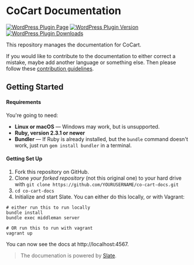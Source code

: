 # CoCart Documentation

[![WordPress Plugin Page](https://img.shields.io/badge/WordPress-%E2%86%92-lightgrey.svg?style=flat-square)](https://wordpress.org/plugins/cart-rest-api-for-woocommerce/)
[![WordPress Plugin Version](https://img.shields.io/wordpress/plugin/v/cart-rest-api-for-woocommerce.svg?style=flat)](https://wordpress.org/plugins/cart-rest-api-for-woocommerce/)
[![WordPress Plugin Downloads](https://img.shields.io/wordpress/plugin/dt/cart-rest-api-for-woocommerce.svg)](https://wordpress.org/plugins/cart-rest-api-for-woocommerce/)

This repository manages the documentation for CoCart.

If you would like to contribute to the documentation to either correct a mistake, maybe add another language or something else. Then please follow these [contribution guidelines](https://github.com/co-cart/co-cart-docs/blob/master/CONTRIBUTING.md).

## Getting Started

#### Requirements

You're going to need:

 - **Linux or macOS** — Windows may work, but is unsupported.
 - **Ruby, version 2.3.1 or newer**
 - **Bundler** — If Ruby is already installed, but the `bundle` command doesn't work, just run `gem install bundler` in a terminal.

#### Getting Set Up

1. Fork this repository on GitHub.
2. Clone *your forked repository* (not this original one) to your hard drive with `git clone https://github.com/YOURUSERNAME/co-cart-docs.git`
3. `cd co-cart-docs`
4. Initialize and start Slate. You can either do this locally, or with Vagrant:

```shell
# either run this to run locally
bundle install
bundle exec middleman server

# OR run this to run with vagrant
vagrant up
```

You can now see the docs at http://localhost:4567.

> The documenation is powered by [Slate](https://github.com/lord/slate).
